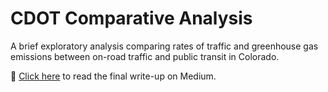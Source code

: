 # CDOT Comparative Analysis
A brief exploratory analysis comparing rates of traffic and greenhouse gas emissions between on-road traffic and public transit in Colorado.

🚀 [Click here](https://medium.com/information-expositions-spring-2023/new-ways-of-moving-against-climate-change-2d418207efd9) to read the final write-up on Medium.